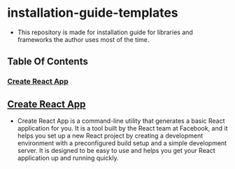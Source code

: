 # installation-guide-templates

- This repository is made for installation guide for libraries and frameworks the author uses most of the time. 

## Table Of Contents
### [Create React App](#create-react-app)

## [Create React App]()

- Create React App is a command-line utility that generates a basic React application for you. 
It is a tool built by the React team at Facebook, and it helps you set up a new React project by creating a development 
environment with a preconfigured build setup and a simple development server. It is designed to be easy to use and 
helps you get your React application up and running quickly.


